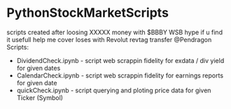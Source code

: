 # PythonStockMarketScripts
scripts created after loosing XXXXX money with $BBBY WSB hype
if u find it usefull help me cover loses with Revolut revtag transfer @Pendragon
Scripts:
- DividendCheck.ipynb - script web scrappin fidelity for exdata / div yield for given dates
- CalendarCheck.ipynb - script web scrappin fidelity for earnings reports for given date
- quickCheck.ipynb - script querying and ploting price data for given Ticker (Symbol)
